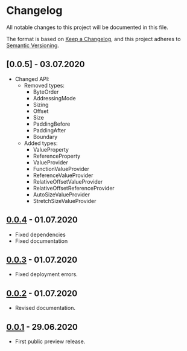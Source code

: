 # Changelog

All notable changes to this project will be documented in this file.

The format is based on [Keep a Changelog](https://keepachangelog.com/en/1.0.0/),
and this project adheres to [Semantic Versioning](https://semver.org/spec/v2.0.0.html).

## [0.0.5] - 03.07.2020

- Changed API:
    - Removed types:
        - ByteOrder
        - AddressingMode
        - Sizing
        - Offset
        - Size
        - PaddingBefore
        - PaddingAfter
        - Boundary
    - Added types:
        - ValueProperty
        - ReferenceProperty
        - ValueProvider
        - FunctionValueProvider
        - ReferenceValueProvider
        - RelativeOffsetValueProvider
        - RelativeOffsetReferenceProvider
        - AutoSizeValueProvider
        - StretchSizeValueProvider

## [0.0.4] - 01.07.2020

- Fixed dependencies
- Fixed documentation

## [0.0.3] - 01.07.2020

- Fixed deployment errors.

## [0.0.2] - 01.07.2020

- Revised documentation.

## [0.0.1] - 29.06.2020

- First public preview release.

[Unreleased]: https://github.com/denisvasilik/binalyzer
[0.0.1]: https://github.com/denisvasilik/binalyzer/tags/v0.0.1
[0.0.2]: https://github.com/denisvasilik/binalyzer/tags/v0.0.2
[0.0.3]: https://github.com/denisvasilik/binalyzer/tags/v0.0.3
[0.0.4]: https://github.com/denisvasilik/binalyzer/tags/v0.0.4
